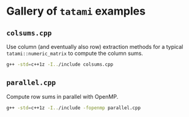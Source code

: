 # Gallery of `tatami` examples

## `colsums.cpp`

Use column (and eventually also row) extraction methods for a typical `tatami::numeric_matrix` to compute the column sums.

```sh
g++ -std=c++1z -I../include colsums.cpp
```

## `parallel.cpp`

Compute row sums in parallel with OpenMP.

```sh
g++ -std=c++1z -I../include -fopenmp parallel.cpp
```


